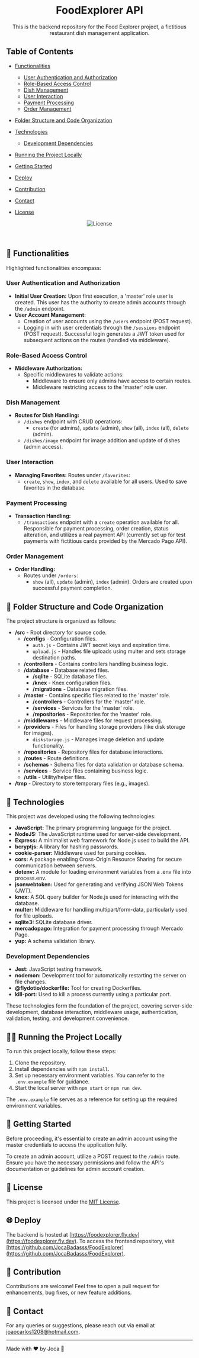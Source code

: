<h1 align="center"> FoodExplorer API</h1>

<p align="center">
This is the backend repository for the Food Explorer project, a fictitious restaurant dish management application.  <br/>
</p>

<p align="center">
  
## Table of Contents

- [ Functionalities](#-functionalities)
  - [User Authentication and Authorization](#user-authentication-and-authorization)
  - [Role-Based Access Control](#role-based-access-control)
  - [Dish Management](#dish-management)
  - [User Interaction](#user-interaction)
  - [Payment Processing](#payment-processing)
  - [Order Management](#order-management)

- [ Folder Structure and Code Organization](#-folder-structure-and-code-organization)

- [ Technologies](#-technologies)
  - [Development Dependencies](#development-dependencies)

- [Running the Project Locally](-#running-the-project-locally)

- [Getting Started](-#getting-started)

- [Deploy](-#deploy)
  
- [Contribution](-#contribution)
  
- [Contact](#-contact)

- [License](#-license)

</p>

<p align="center">
  <img alt="License" src="https://img.shields.io/static/v1?label=license&message=MIT&color=49AA26&labelColor=000000">
</p>

<br>


## 🔧 Functionalities

Highlighted functionalities encompass:

### User Authentication and Authorization
- **Initial User Creation:** Upon first execution, a 'master' role user is created. This user has the authority to create admin accounts through the `/admin` endpoint.
- **User Account Management:**
  - Creation of user accounts using the `/users` endpoint (POST request).
  - Logging in with user credentials through the `/sessions` endpoint (POST request). Successful login generates a JWT token used for subsequent actions on the routes (handled via middleware).

### Role-Based Access Control
- **Middleware Authorization:**
  - Specific middlewares to validate actions:
    - Middleware to ensure only admins have access to certain routes.
    - Middleware restricting access to the 'master' role user.

### Dish Management
- **Routes for Dish Handling:**
  - `/dishes` endpoint with CRUD operations:
    - `create` (for admins), `update` (admin), `show` (all), `index` (all), `delete` (admin).
  - `/dishes/image` endpoint for image addition and update of dishes (admin access).

### User Interaction
- **Managing Favorites:** Routes under `/favorites`:
  - `create`, `show`, `index`, and `delete` available for all users. Used to save favorites in the database.

### Payment Processing
- **Transaction Handling:**
  - `/transactions` endpoint with a `create` operation available for all. Responsible for payment processing, order creation, status alteration, and utilizes a real payment API (currently set up for test payments with fictitious cards provided by the Mercado Pago API).

### Order Management
- **Order Handling:**
  - Routes under `/orders`:
    - `show` (all), `update` (admin), `index` (admin). Orders are created upon successful payment completion.



## 📂 Folder Structure and Code Organization

The project structure is organized as follows:

- **/src** - Root directory for source code.
  - **/configs** - Configuration files.
    - `auth.js` - Contains JWT secret keys and expiration time.
    - `upload.js` - Handles file uploads using multer and sets storage destination paths.
  - **/controllers** - Contains controllers handling business logic.
  - **/database** - Database related files.
    - **/sqlite** - SQLite database files.
    - **/knex** - Knex configuration files.
    - **/migrations** - Database migration files.
  - **/master** - Contains specific files related to the 'master' role.
    - **/controllers** - Controllers for the 'master' role.
    - **/services** - Services for the 'master' role.
    - **/repositories** - Repositories for the 'master' role.
  - **/middlewares** - Middleware files for request processing.
  - **/providers** - Files for handling storage providers (like disk storage for images).
    - `diskstorage.js` - Manages image deletion and update functionality.
  - **/repositories** - Repository files for database interactions.
  - **/routes** - Route definitions.
  - **/schemas** - Schema files for data validation or database schema.
  - **/services** - Service files containing business logic.
  - **/utils** - Utility/helper files.
- **/tmp** - Directory to store temporary files (e.g., images).



## 🚀 Technologies

This project was developed using the following technologies:

- **JavaScript:** The primary programming language for the project.
- **NodeJS:** The JavaScript runtime used for server-side development.
- **Express:** A minimalist web framework for Node.js used to build the API.
- **bcryptjs:** A library for hashing passwords.
- **cookie-parser:** Middleware used for parsing cookies.
- **cors:** A package enabling Cross-Origin Resource Sharing for secure communication between servers.
- **dotenv:** A module for loading environment variables from a .env file into process.env.
- **jsonwebtoken:** Used for generating and verifying JSON Web Tokens (JWT).
- **knex:** A SQL query builder for Node.js used for interacting with the database.
- **multer:** Middleware for handling multipart/form-data, particularly used for file uploads.
- **sqlite3:** SQLite database driver.
- **mercadopago:** Integration for payment processing through Mercado Pago.
- **yup:** A schema validation library.

### Development Dependencies
- **Jest:** JavaScript testing framework.
- **nodemon:** Development tool for automatically restarting the server on file changes.
- **@flydotio/dockerfile:** Tool for creating Dockerfiles.
- **kill-port:** Used to kill a process currently using a particular port.

These technologies form the foundation of the project, covering server-side development, database interaction, middleware usage, authentication, validation, testing, and development convenience.


## 🏃‍♀️ Running the Project Locally

To run this project locally, follow these steps:

1. Clone the repository.
2. Install dependencies with `npm install`.
3. Set up necessary environment variables. You can refer to the `.env.example` file for guidance.
4. Start the local server with `npm start` or `npm run dev`.

The `.env.example` file serves as a reference for setting up the required environment variables.


## 🏁 Getting Started

Before proceeding, it's essential to create an admin account using the master credentials to access the application fully.

To create an admin account, utilize a POST request to the `/admin` route. Ensure you have the necessary permissions and follow the API's documentation or guidelines for admin account creation.





## 📝 License

This project is licensed under the [MIT License](LICENSE).


## 🌐 Deploy
The backend is hosted at [https://foodexplorer.fly.dev](https://foodexplorer.fly.dev). To access the frontend repository, visit [https://github.com/JocaBadasss/FoodExplorer](https://github.com/JocaBadasss/FoodExplorer).

## 🤝 Contribution
Contributions are welcome! Feel free to open a pull request for enhancements, bug fixes, or new feature additions.

## 📧 Contact
For any queries or suggestions, please reach out via email at [joaocarlos1208@hotmail.com](mailto:joaocarlos1208@hotmail.com).


---

Made with ♥ by Joca :wave:
